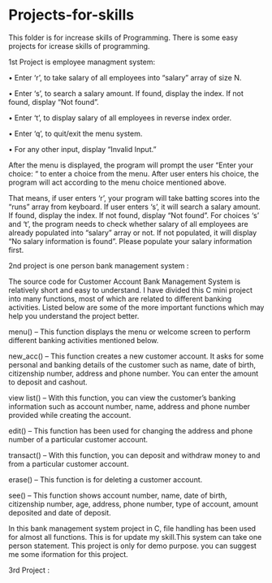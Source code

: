 # Projects-for-skills
This folder is for increase skills of Programming.
There is some easy projects for icrease skills of programming.

1st Project is employee managment system:


• Enter ‘r’, to take salary of all employees into “salary” array of size N.

• Enter ‘s’, to search a salary amount. If found, display the index. If not found, display “Not found”.

• Enter ‘t’, to display salary of all employees in reverse index order.

• Enter ‘q’, to quit/exit the menu system.

• For any other input, display “Invalid Input.”

 

 

After the menu is displayed, the program will prompt the user “Enter your choice: “ to enter a choice from the menu. After user enters his choice, the program will act according to the menu choice mentioned above.

That means, if user enters ‘r’, your program will take batting scores into the “runs” array from keyboard. If user enters ‘s’, it will search a salary amount. If found, display the index. If not found, display “Not found”. For choices ‘s’ and ‘t’, the program needs to check whether salary of all employees are already populated into “salary” array or not. If not populated, it will display “No salary information is found”. Please populate your salary information first.




2nd project is one person bank management system :

The source code for Customer Account Bank Management System is relatively short and easy to understand. I have divided this C mini project into many functions, most of which are related to different banking activities. Listed below are some of the more important functions which may help you understand the project better.

menu() – This function displays the menu or welcome screen to perform different banking activities mentioned below.


 
new_acc() – This function creates a new customer account. It asks for some  personal and banking details of the customer such as name, date of birth, citizenship number, address and phone number. You can enter the amount to deposit and cashout.

view list() – With this function, you can view the customer’s banking information such as account number, name, address and phone number provided while creating the account.

edit() – This function has been used for changing the address and phone number of a particular customer account.

transact() – With this function, you can deposit and withdraw money to and from a particular customer account.

erase() – This function is for deleting a customer account.

see() – This function shows account number, name, date of birth, citizenship number, age, address, phone number, type of account, amount deposited and date of deposit. 

In this bank management system project in C, file handling has been used for almost all functions. This is for update my skill.This system can take one person statement.
This project is only for demo purpose.
you can suggest me some iformation for this project.


3rd Project : 


